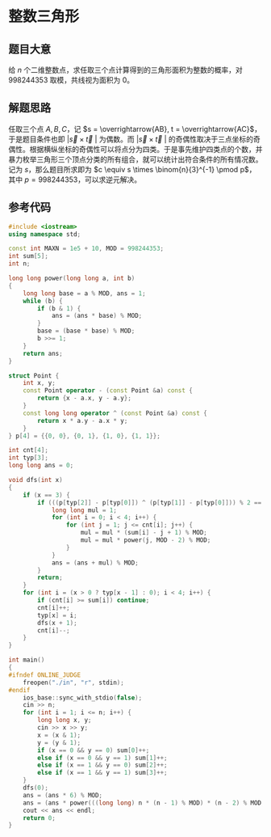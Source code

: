# 整数三角形

## 题目大意

给 $n$ 个二维整数点，求任取三个点计算得到的三角形面积为整数的概率，对 $998244353$ 取模，共线视为面积为 $0$。

## 解题思路

任取三个点 $A, B, C$，记 $s = \overrightarrow{AB}, t = \overrightarrow{AC}$，于是题目条件也即 $| \vec{s} \times \vec{t} \ |$ 为偶数。而 $| \vec{s} \times \vec{t} \ |$ 的奇偶性取决于三点坐标的奇偶性。根据横纵坐标的奇偶性可以将点分为四类。于是事先维护四类点的个数，并暴力枚举三角形三个顶点分类的所有组合，就可以统计出符合条件的所有情况数。记为 $s$，那么题目所求即为 $c \equiv s \times \binom{n}{3}^{-1} \pmod p$，其中 $p = 998244353$，可以求逆元解决。

## 参考代码

```cpp
#include <iostream>
using namespace std;

const int MAXN = 1e5 + 10, MOD = 998244353;
int sum[5];
int n;

long long power(long long a, int b)
{
    long long base = a % MOD, ans = 1;
    while (b) {
        if (b & 1) {
            ans = (ans * base) % MOD;
        }
        base = (base * base) % MOD;
        b >>= 1;
    }
    return ans;
}

struct Point {
    int x, y;
    const Point operator - (const Point &a) const {
        return {x - a.x, y - a.y};
    }
    const long long operator ^ (const Point &a) const {
        return x * a.y - a.x * y;
    }
} p[4] = {{0, 0}, {0, 1}, {1, 0}, {1, 1}};

int cnt[4];
int typ[3];
long long ans = 0;

void dfs(int x)
{
    if (x == 3) {
        if (((p[typ[2]] - p[typ[0]]) ^ (p[typ[1]] - p[typ[0]])) % 2 == 0) {
            long long mul = 1;
            for (int i = 0; i < 4; i++) {
                for (int j = 1; j <= cnt[i]; j++) {
                    mul = mul * (sum[i] - j + 1) % MOD;
                    mul = mul * power(j, MOD - 2) % MOD;
                }
            }
            ans = (ans + mul) % MOD;
        }
        return;
    }
    for (int i = (x > 0 ? typ[x - 1] : 0); i < 4; i++) {
        if (cnt[i] >= sum[i]) continue;
        cnt[i]++;
        typ[x] = i;
        dfs(x + 1);
        cnt[i]--;
    }
}

int main()
{
#ifndef ONLINE_JUDGE
    freopen("./in", "r", stdin);
#endif
    ios_base::sync_with_stdio(false);
    cin >> n;
    for (int i = 1; i <= n; i++) {
        long long x, y;
        cin >> x >> y;
        x = (x & 1);
        y = (y & 1);
        if (x == 0 && y == 0) sum[0]++;
        else if (x == 0 && y == 1) sum[1]++;
        else if (x == 1 && y == 0) sum[2]++;
        else if (x == 1 && y == 1) sum[3]++;
    }
    dfs(0);
    ans = (ans * 6) % MOD;
    ans = (ans * power(((long long) n * (n - 1) % MOD) * (n - 2) % MOD, MOD - 2)) % MOD;
    cout << ans << endl;
    return 0;
}
```